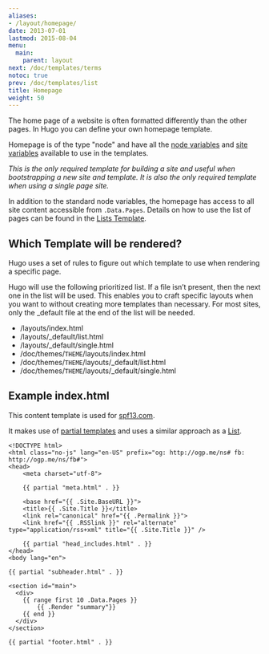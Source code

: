 ```yaml
---
aliases:
- /layout/homepage/
date: 2013-07-01
lastmod: 2015-08-04
menu:
  main:
    parent: layout
next: /doc/templates/terms
notoc: true
prev: /doc/templates/list
title: Homepage
weight: 50
---
```


The home page of a website is often formatted differently than the other
pages. In Hugo you can define your own homepage template.

Homepage is of the type "node" and have all the [node
variables](/doc/templates/variables/) and [site
variables](/doc/templates/variables/) available to use in the templates.

*This is the only required template for building a site and useful when
bootstrapping a new site and template. It is also the only required
template when using a single page site.*

In addition to the standard node variables, the homepage has access to
all site content accessible from `.Data.Pages`. Details on how to use the
list of pages can be found in the [Lists Template](/doc/templates/list/).

## Which Template will be rendered?
Hugo uses a set of rules to figure out which template to use when
rendering a specific page.

Hugo will use the following prioritized list. If a file isn’t present,
then the next one in the list will be used. This enables you to craft
specific layouts when you want to without creating more templates
than necessary. For most sites, only the \_default file at the end of
the list will be needed.

* /layouts/index.html
* /layouts/\_default/list.html
* /layouts/\_default/single.html
* /doc/themes/`THEME`/layouts/index.html
* /doc/themes/`THEME`/layouts/\_default/list.html
* /doc/themes/`THEME`/layouts/\_default/single.html

## Example index.html
This content template is used for [spf13.com](http://spf13.com/).

It makes use of [partial templates](/doc/templates/partials/) and uses a similar approach as a [List](/doc/templates/list/).

    <!DOCTYPE html>
    <html class="no-js" lang="en-US" prefix="og: http://ogp.me/ns# fb: http://ogp.me/ns/fb#">
    <head>
        <meta charset="utf-8">

        {{ partial "meta.html" . }}

        <base href="{{ .Site.BaseURL }}">
        <title>{{ .Site.Title }}</title>
        <link rel="canonical" href="{{ .Permalink }}">
        <link href="{{ .RSSlink }}" rel="alternate" type="application/rss+xml" title="{{ .Site.Title }}" />

        {{ partial "head_includes.html" . }}
    </head>
    <body lang="en">

    {{ partial "subheader.html" . }}

    <section id="main">
      <div>
        {{ range first 10 .Data.Pages }}
            {{ .Render "summary"}}
        {{ end }}
      </div>
    </section>

    {{ partial "footer.html" . }}

